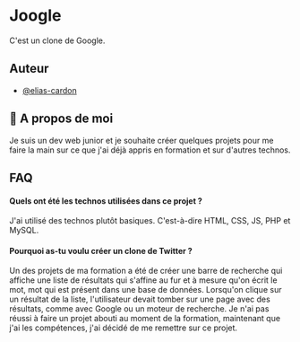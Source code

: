# Joogle

C'est un clone de Google.

## Auteur

- [@elias-cardon](https://www.github.com/elias-cardon)

## 🚀 A propos de moi
Je suis un dev web junior et je souhaite créer quelques projets pour me faire la main sur ce que j'ai déjà appris en formation et sur d'autres technos.
## FAQ

#### Quels ont été les technos utilisées dans ce projet ?

J'ai utilisé des technos plutôt basiques. C'est-à-dire HTML, CSS, JS, PHP et MySQL.

#### Pourquoi as-tu voulu créer un clone de Twitter ?

Un des projets de ma formation a été de créer une barre de recherche qui affiche une liste de résultats qui s'affine au fur et à mesure qu'on écrit le mot, mot qui est présent dans une base de données. Lorsqu'on clique sur un résultat de la liste, l'utilisateur devait tomber sur une page avec des résultats, comme avec Google ou un moteur de recherche. Je n'ai pas réussi à faire un projet abouti au moment de la formation, maintenant que j'ai les compétences, j'ai décidé de me remettre sur ce projet.
